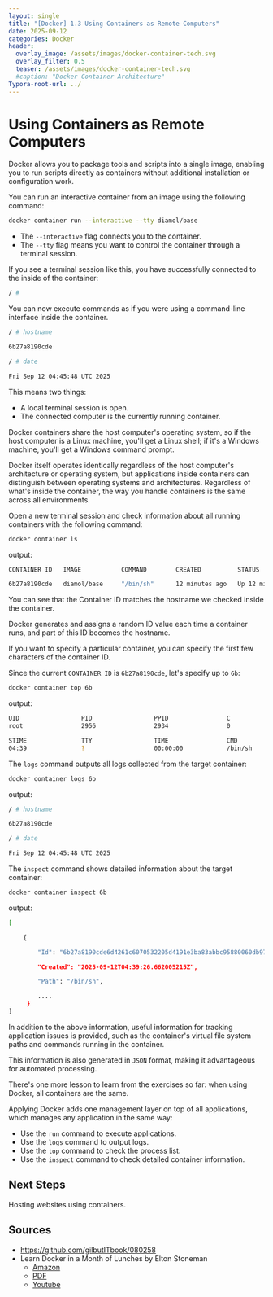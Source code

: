 ```yaml
---
layout: single
title: "[Docker] 1.3 Using Containers as Remote Computers" 
date: 2025-09-12
categories: Docker
header:
  overlay_image: /assets/images/docker-container-tech.svg
  overlay_filter: 0.5
  teaser: /assets/images/docker-container-tech.svg
  #caption: "Docker Container Architecture"
Typora-root-url: ../
---
```



# Using Containers as Remote Computers

Docker allows you to package tools and scripts into a single image, enabling you to run scripts directly as containers without additional installation or configuration work.

You can run an interactive container from an image using the following command:

```bash
docker container run --interactive --tty diamol/base
```

- The `--interactive` flag connects you to the container.
- The `--tty` flag means you want to control the container through a terminal session.

If you see a terminal session like this, you have successfully connected to the inside of the container:

```bash
/ #
```

You can now execute commands as if you were using a command-line interface inside the container.

```bash
/ # hostname

6b27a8190cde

/ # date

Fri Sep 12 04:45:48 UTC 2025
```

This means two things:
- A local terminal session is open.
- The connected computer is the currently running container.

Docker containers share the host computer's operating system, so if the host computer is a Linux machine, you'll get a Linux shell; if it's a Windows machine, you'll get a Windows command prompt.

Docker itself operates identically regardless of the host computer's architecture or operating system, but applications inside containers can distinguish between operating systems and architectures. Regardless of what's inside the container, the way you handle containers is the same across all environments.

Open a new terminal session and check information about all running containers with the following command:

```bash
docker container ls
```

output:
```bash
CONTAINER ID   IMAGE           COMMAND        CREATED          STATUS

6b27a8190cde   diamol/base     "/bin/sh"      12 minutes ago   Up 12 minutes
```

You can see that the Container ID matches the hostname we checked inside the container.

Docker generates and assigns a random ID value each time a container runs, and part of this ID becomes the hostname.

If you want to specify a particular container, you can specify the first few characters of the container ID.

Since the current `CONTAINER ID` is `6b27a8190cde`, let's specify up to `6b`:

```bash
docker container top 6b
```

output:
```bash
UID                 PID                 PPID                C
root                2956                2934                0   

STIME               TTY                 TIME                CMD
04:39               ?                   00:00:00            /bin/sh
```

The `logs` command outputs all logs collected from the target container:

```bash
docker container logs 6b
```

output:
```bash
/ # hostname

6b27a8190cde

/ # date

Fri Sep 12 04:45:48 UTC 2025
```

The `inspect` command shows detailed information about the target container:

```bash
docker container inspect 6b
```

output:
```bash
[

    {

        "Id": "6b27a8190cde6d4261c6070532205d4191e3ba83abbc95880060db97deabdaa2",

        "Created": "2025-09-12T04:39:26.662005215Z",

        "Path": "/bin/sh",

        ....
     }
]
```

In addition to the above information, useful information for tracking application issues is provided, such as the container's virtual file system paths and commands running in the container.

This information is also generated in `JSON` format, making it advantageous for automated processing.

There's one more lesson to learn from the exercises so far: when using Docker, all containers are the same.

Applying Docker adds one management layer on top of all applications, which manages any application in the same way:

- Use the `run` command to execute applications.
- Use the `logs` command to output logs.
- Use the `top` command to check the process list.
- Use the `inspect` command to check detailed container information.

## Next Steps

Hosting websites using containers.

## Sources

- https://github.com/gilbutITbook/080258
- Learn Docker in a Month of Lunches by Elton Stoneman
  - [Amazon](https://www.amazon.com/-/ko/Elton-Stoneman/e/B0759TFV4F/ref=dp_byline_cont_book_1)
  - [PDF](https://pdfcoffee.com/learn-docker-month-lunches-4-pdf-free.html)
  - [Youtube](https://www.youtube.com/@EltonStoneman/playlists)